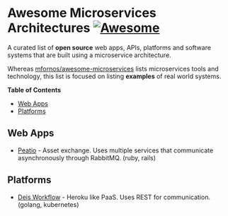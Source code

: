 # Awesome Microservices Architectures [![Awesome](https://cdn.rawgit.com/sindresorhus/awesome/d7305f38d29fed78fa85652e3a63e154dd8e8829/media/badge.svg)](https://github.com/sindresorhus/awesome)

A curated list of **open source** web apps, APIs, platforms and software systems
that are built using a microservice architecture.

Whereas
[mfornos/awesome-microservices](https://github.com/mfornos/awesome-microservices)
lists microservices tools and technology, this list is focused on
listing **examples** of real world systems.

<!-- START doctoc generated TOC please keep comment here to allow auto update -->
<!-- DON'T EDIT THIS SECTION, INSTEAD RE-RUN doctoc TO UPDATE -->
**Table of Contents**

- [Web Apps](#web-apps)
- [Platforms](#platforms)

<!-- END doctoc generated TOC please keep comment here to allow auto update -->

## Web Apps

- [Peatio](https://github.com/peatio/peatio) - Asset exchange. Uses multiple services that communicate asynchronously through RabbitMQ. (ruby, rails)

## Platforms

- [Deis Workflow](https://github.com/deis/workflow) - Heroku like PaaS. Uses REST for communication. (golang, kubernetes)
